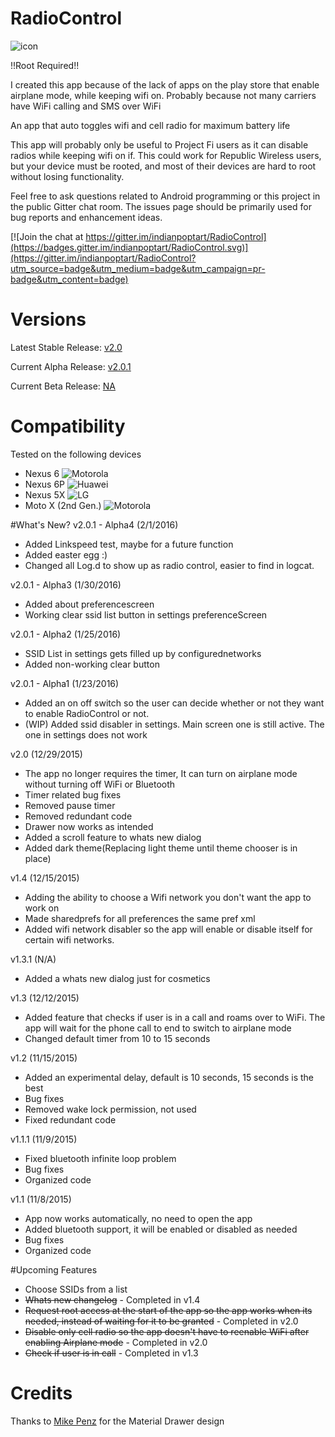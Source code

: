 # RadioControl
![icon](https://nikhilp.org/images/ic_launcher.png)

!!Root Required!!

I created this app because of the lack of apps on the play store that enable airplane mode, while keeping wifi on. Probably because not many carriers have WiFi calling and SMS over WiFi

An app that auto toggles wifi and cell radio for maximum battery life

This app will probably only be useful to Project Fi users as it can disable radios while keeping wifi on if.
This could work for Republic Wireless users, but your device must be rooted, and most of their devices are hard to root without losing functionality.

Feel free to ask questions related to Android programming or this project in the public Gitter chat room. The issues page should be primarily used for bug reports and enhancement ideas.

[![Join the chat at https://gitter.im/indianpoptart/RadioControl](https://badges.gitter.im/indianpoptart/RadioControl.svg)](https://gitter.im/indianpoptart/RadioControl?utm_source=badge&utm_medium=badge&utm_campaign=pr-badge&utm_content=badge)

# Versions

Latest Stable Release: [v2.0](https://github.com/indianpoptart/RadioControl/releases/latest)

Current Alpha Release: [v2.0.1](https://github.com/indianpoptart/RadioControl/releases/tag/v2.0.1-alpha4)

Current Beta Release: [NA]()

# Compatibility
Tested on the following devices
- Nexus 6 ![Motorola](https://nikhilp.org/images/moto.png)
- Nexus 6P ![Huawei](https://nikhilp.org/images/huawei.png)
- Nexus 5X ![LG](https://nikhilp.org/images/lg.png)
- Moto X (2nd Gen.) ![Motorola](https://nikhilp.org/images/moto.png)

#What's New?
v2.0.1 - Alpha4 (2/1/2016)
- Added Linkspeed test, maybe for a future function
- Added easter egg :)
- Changed all Log.d to show up as radio control, easier to find in logcat.

v2.0.1 - Alpha3 (1/30/2016)
- Added about preferencescreen
- Working clear ssid list button in settings preferenceScreen

v2.0.1 - Alpha2 (1/25/2016)
- SSID List in settings gets filled up by configurednetworks
- Added non-working clear button

v2.0.1 - Alpha1 (1/23/2016)
- Added an on off switch so the user can decide whether or not they want
to enable RadioControl or not.
- (WIP) Added ssid disabler in settings. Main screen one is still
active. The one in settings does not work

v2.0 (12/29/2015)
- The app no longer requires the timer, It can turn on airplane mode without turning off WiFi or Bluetooth 
- Timer related bug fixes
- Removed pause timer
- Removed redundant code
- Drawer now works as intended
- Added a scroll feature to whats new dialog
- Added dark theme(Replacing light theme until theme chooser is in place)

v1.4 (12/15/2015)
- Adding the ability to choose a Wifi network you don't want the app to
work on
- Made sharedprefs for all preferences the same pref xml
- Added wifi network disabler so the app will enable or disable itself for certain wifi networks.

v1.3.1 (N/A)
- Added a whats new dialog just for cosmetics

v1.3 (12/12/2015)
- Added feature that checks if user is in a call and roams over to WiFi. The app will wait for the phone call to end to switch to airplane mode
- Changed default timer from 10 to 15 seconds

v1.2 (11/15/2015)
- Added an experimental delay, default is 10 seconds, 15 seconds is the best
- Bug fixes
- Removed wake lock permission, not used
- Fixed redundant code

v1.1.1 (11/9/2015)
- Fixed bluetooth infinite loop problem
- Bug fixes
- Organized code

v1.1 (11/8/2015)
- App now works automatically, no need to open the app
- Added bluetooth support, it will be enabled or disabled as needed
- Bug fixes
- Organized code

#Upcoming Features
- Choose SSIDs from a list
- ~~Whats new changelog~~ - Completed in v1.4
- ~~Request root access at the start of the app so the app works when its needed, instead of waiting for it to be granted~~ - Completed in v2.0
- ~~Disable only cell radio so the app doesn't have to reenable WiFi after enabling Airplane mode~~ - Completed in v2.0
- ~~Check if user is in call~~ - Completed in v1.3

# Credits
Thanks to [Mike Penz](https://github.com/mikepenz) for the Material Drawer design

